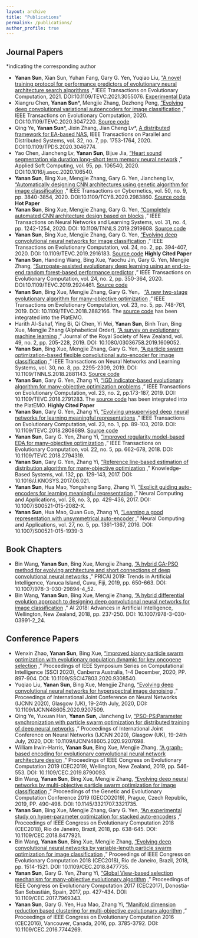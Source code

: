 ```yaml
---
layout: archive
title: "Publications"
permalink: /publications/
author_profile: true
---
```


## Journal Papers

*indicating the corresponding author
* **Yanan Sun**, Xian Sun, Yuhan Fang, Gary G. Yen, Yuqiao Liu, [“A novel training protocol for performance predictors of evolutionary neural architecture search algorithms](https://ieeexplore.ieee.org/document/9336721) ,” IEEE Transactions on Evolutionary Computation, 2021. DOI:10.1109/TEVC.2021.3055076. [Experimental Data](https://github.com/yn-sun/PRI)
* Xiangru Chen, **Yanan Sun***, Mengjie Zhang, Dezhong Peng, [“Evolving deep convolutional variational autoencoders for image classification](https://ieeexplore.ieee.org/document/9306892) ,” IEEE Transactions on Evolutionary Computation, 2020. DOI:10.1109/TEVC.2020.3047220. [Source code](https://github.com/yn-sun/evovae)
* Qing Ye, **Yanan Sun***, Jixin Zhang, Jian Cheng Lv*, [A distributed framework for EA-based NAS](https://ieeexplore.ieee.org/document/9305984), IEEE Transactions on Parallel and Distributed Systems, vol. 32, no. 7, pp. 1753-1764, 2020. DOI:10.1109/TPDS.2020.3046774.
* Yao Chen, Jiancheng Lv, **Yanan Sun**, Bijue Jia, [“Heart sound segmentation via duration long–short term memory neural network](https://www.sciencedirect.com/science/article/abs/pii/S1568494620304798) ,” Applied Soft Computing, vol. 95, pp. 106540, 2020. DOI:10.1016/j.asoc.2020.106540.
* **Yanan Sun**, Bing Xue, Mengjie Zhang, Gary G. Yen, Jiancheng Lv, [“Automatically designing CNN architectures using genetic algorithm for image classification](https://ieeexplore.ieee.org/document/9075201) ,” IEEE Transactions on Cybernetics, vol. 50, no. 9, pp. 3840-3854, 2020. DOI:10.1109/TCYB.2020.2983860. [Source code](https://github.com/yn-sun/cnn-ga) **Hot Paper**
* **Yanan Sun**, Bing Xue, Mengjie Zhang, Gary G. Yen, [“Completely automated CNN architecture design based on blocks](https://ieeexplore.ieee.org/document/8742788/) ,” IEEE Transactions on Neural Networks and Learning Systems, vol. 31, no. 4, pp. 1242-1254, 2020. DOI: 10.1109/TNNLS.2019.2919608. [Source code](https://github.com/yn-sun/ea-cnn)
* **Yanan Sun**, Bing Xue, Mengjie Zhang, Gary G. Yen, [“Evolving deep convolutional neural networks for image classification](https://ieeexplore.ieee.org/abstract/document/8712430) ,” IEEE Transactions on Evolutionary Computation, vol. 24, no. 2, pp. 394-407, 2020. DOI: 10.1109/TEVC.2019.2916183. [Source code](https://github.com/yn-sun/evocnn) **Highly Cited Paper**
* **Yanan Sun**, Handing Wang, Bing Xue, Yaochu Jin, Gary G. Yen, Mengjie Zhang, [“Surrogate-assisted evolutionary deep learning using an end-to-end random forest-based performance predictor](https://ieeexplore.ieee.org/document/8744404) ,” IEEE Transactions on Evolutionary Computation, vol. 24, no. 2, pp. 350-364, 2020. DOI:10.1109/TEVC.2019.2924461. [Source code](https://github.com/yn-sun/e2epp)
* **Yanan Sun**, Bing Xue, Mengjie Zhang, Gary G. Yen， [“A new two-stage evolutionary algorithm for many-objective optimization](https://ieeexplore.ieee.org/document/8540041/) ,” IEEE Transactions on Evolutionary Computation, vol. 23, no. 5, pp. 748-761, 2019. DOI: 10.1109/TEVC.2018.2882166. The [source code](https://github.com/BIMK/PlatEMO/tree/master/PlatEMO/Algorithms/MaOEA-IT) has been integrated into the PlatEMO.
* Harith Al-Sahaf, Ying Bi, Qi Chen, Yi Mei, **Yanan Sun**, Binh Tran, Bing Xue, Mengjie Zhang (Alphabetical Order), [“A survey on evolutionary machine learning](https://www.tandfonline.com/doi/abs/10.1080/03036758.2019.1609052) ,” Journal of the Royal Society of New Zealand, vol. 49, no. 2, pp. 205-228, 2019. DOI: 10.1080/03036758.2019.1609052.
* **Yanan Sun**, Bing Xue, Mengjie Zhang, Gary G. Yen, [“A particle swarm optimization-based flexible convolutional auto-encoder for image classification](https://ieeexplore.ieee.org/document/8571181/) ,” IEEE Transactions on Neural Networks and Learning Systems, vol. 30, no. 8, pp. 2295-2309, 2019. DOI: 10.1109/TNNLS.2018.2881143. [Source code](https://github.com/yn-sun/evocae)
* **Yanan Sun**, Gary G. Yen, Zhang Yi, [“IGD indicator-based evolutionary algorithm for many-objective optimization problems](https://ieeexplore.ieee.org/document/8249827/) ,” IEEE Transactions on Evolutionary Computation, vol. 23, no. 2, pp.173-187, 2019. DOI: 10.1109/TEVC.2018.2791283. The [source code](https://github.com/BIMK/PlatEMO/tree/master/PlatEMO/Algorithms/MaOEA-IGD) has been integrated into the PlatEMO. **Highly Cited Paper**
* **Yanan Sun**, Gary G. Yen, Zhang Yi, [“Evolving unsupervised deep neural networks for learning meaningful representations](https://ieeexplore.ieee.org/document/8300639/) ,” IEEE Transactions on Evolutionary Computation, vol. 23, no. 1, pp. 89-103, 2019. DOI: 10.1109/TEVC.2018.2808689. [Source code](https://github.com/yn-sun/eudnn)
* **Yanan Sun**, Gary G. Yen, Zhang Yi, [“Improved regularity model-based EDA for many-objective optimization](https://www.sciencedirect.com/science/article/pii/S0950705117303015) ,” IEEE Transactions on Evolutionary Computation, vol. 22, no. 5, pp. 662-678, 2018. DOI: 10.1109/TEVC.2018.2794319.
* **Yanan Sun**, Gary G. Yen, Zhang Yi, [“Reference line-based estimation of distribution algorithm for many-objective optimization](https://www.sciencedirect.com/science/article/pii/S0950705117303015) ,” Knowledge-Based Systems, vol. 132, pp. 129-143, 2017. DOI: 10.1016/J.KNOSYS.2017.06.021.
* **Yanan Sun**, Hua Mao, Yongsheng Sang, Zhang Yi, [“Explicit guiding auto-encoders for learning meaningful representation](https://link.springer.com/article/10.1007%2Fs00521-015-2082-x) ,” Neural Computing and Applications, vol. 28, no. 3, pp. 429-436, 2017. DOI: 10.1007/S00521-015-2082-X.
* **Yanan Sun**, Hua Mao, Quan Guo, Zhang Yi, [“Learning a good representation with unsymmetrical auto-encoder](https://link.springer.com/article/10.1007/s00521-015-1939-3) ,” Neural Computing and Applications, vol. 27, no. 5, pp. 1361-1367, 2016. DOI: 10.1007/S00521-015-1939-3

## Book Chapters
* Bin Wang, **Yanan Sun**, Bing Xue, Mengjie Zhang, [“A hybrid GA-PSO method for evolving architecture and short connections of deep convolutional neural networks](https://link.springer.com/chapter/10.1007%2F978-3-030-29894-4_52) ,” PRICAI 2019: Trends in Artificial Intelligence, Yanuca Island, Cuvu, Fiji, 2019, pp. 650-663. DOI: 10.1007/978-3-030-29894-4_52.
* Bin Wang, **Yanan Sun**, Bing Xue, Mengjie Zhang, [“A hybrid differential evolution approach to designing deep convolutional neural networks for image classification](https://link.springer.com/chapter/10.1007%2F978-3-030-03991-2_24) ,” AI 2018: Advances in Artificial Intelligence, Wellington, New Zealand, 2018, pp. 237-250. DOI: 10.1007/978-3-030-03991-2_24.

## Conference Papers
* Wenxin Zhao, **Yanan Sun**, Bing Xue, [“Improved bianry particle swarm optimization with evolutionary population dynamic for key oncogene selection](https://ieeexplore.ieee.org/abstract/document/9308540) ,” Proceedings of IEEE Symposium Series on Computational Intelligence (SSCI 2020), Canberra Australia, 1-4 December, 2020, PP. 897-904. DOI: 10.1109/SSCI47803.2020.9308540.
* Yuqiao Liu, **Yanan Sun**, Bing Xue, Mengjie Zhang, [“Evolving deep convolutional neural networks for hyperspectral image denoising](https://ieeexplore.ieee.org/document/9207509) ,” Proceedings of International Joint Conference on Neural Networks (IJCNN 2020), Glasgow (UK), 19-24th July, 2020, DOI: 10.1109/IJCNN48605.2020.9207509.
* Qing Ye, Yuxuan Han, **Yanan Sun**, Jiancheng Lv, [“PSO-PS:Parameter synchronization with particle swarm optimization for distributed training of deep neural networks](https://ieeexplore.ieee.org/document/9207698) ,” Proceedings of International Joint Conference on Neural Networks (IJCNN 2020), Glasgow (UK), 19-24th July, 2020, DOI: 10.1109/IJCNN48605.2020.9207698.
* William Irwin-Harris, **Yanan Sun**, Bing Xue, Mengjie Zhang, [“A graph-based encoding for evolutionary convolutional neural network architecture design](https://ieeexplore.ieee.org/document/8790093) ,” Proceedings of IEEE Congress on Evolutionary Computation 2019 (CEC2019), Wellington, New Zealand, 2019, pp. 546-553. DOI: 10.1109/CEC.2019.8790093.
* Bin Wang, **Yanan Sun**, Bing Xue, Mengjie Zhang, [“Evolving deep neural networks by multi-objective particle swarm optimization for image classification](https://dl.acm.org/doi/10.1145/3321707.3321735) ,” Proceedings of the Genetic and Evolutionary Computation Conference 2019 (GECCO2019), Prague, Czech Republic, 2019, PP. 490-498. DOI: 10.1145/3321707.3321735.
* **Yanan Sun**, Bing Xue, Mengjie Zhang, Gary G. Yen, [“An experimental study on hyper-parameter optimization for stacked auto-encoders](https://ieeexplore.ieee.org/document/8477921) ,” Proceedings of IEEE Congress on Evolutionary Computation 2018 (CEC2018), Rio de Janeiro, Brazil, 2018, pp. 638-645. DOI: 10.1109/CEC.2018.8477921.
* Bin Wang, **Yanan Sun**, Bing Xue, Mengjie Zhang, [“Evolving deep convolutional neural networks by variable-length particle swarm optimization for image classification](https://ieeexplore.ieee.org/abstract/document/8477735) ,” Proceedings of IEEE Congress on Evolutionary Computation 2018 (CEC2018), Rio de Janeiro, Brazil, 2018, pp. 1514-1521. DOI: 10.1109/CEC.2018.8477735.
* **Yanan Sun**, Gary G. Yen, Zhang Yi, [“Global View-based selection mechanism for many-objective evolutionary algorithm](https://ieeexplore.ieee.org/document/7969343) ,” Proceedings of IEEE Congress on Evolutionary Computation 2017 (CEC2017), Donostia-San Sebastián, Spain, 2017, pp. 427-434. DOI: 10.1109/CEC.2017.7969343.
* **Yanan Sun**, Gary G. Yen, Hua Mao, Zhang Yi, [“Manifold dimension reduction based clustering for multi-objective evolutionary algorithm](https://ieeexplore.ieee.org/document/7744269) ,” Proceedings of IEEE Congress on Evolutionary Computation 2016 (CEC2016), Vancouver, Canada, 2016, pp. 3785-3792. DOI: 10.1109/CEC.2016.7744269.